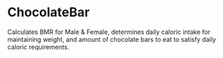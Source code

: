 # ChocolateBar
Calculates BMR for Male &amp; Female, determines daily caloric intake for maintaining weight, and amount of chocolate bars to eat to satisfy daily caloric requirements.
